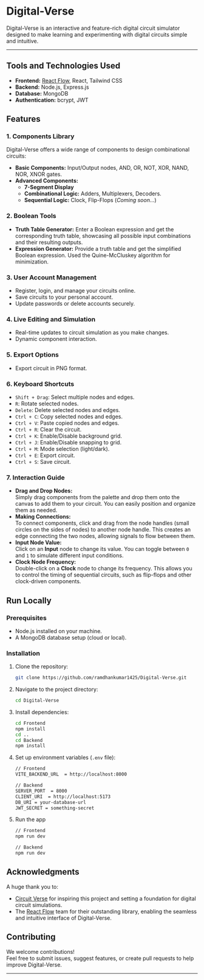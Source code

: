 ﻿# Digital-Verse

Digital-Verse is an interactive and feature-rich digital circuit simulator designed to make learning and experimenting with digital circuits simple and intuitive.

---

## Tools and Technologies Used

-   **Frontend:** [React Flow](https://reactflow.dev/), React, Tailwind CSS
-   **Backend:** Node.js, Express.js
-   **Database:** MongoDB
-   **Authentication:** bcrypt, JWT

## Features

### 1. Components Library

Digital-Verse offers a wide range of components to design combinational circuits:

-   **Basic Components:** Input/Output nodes, AND, OR, NOT, XOR, NAND, NOR, XNOR gates.
-   **Advanced Components:**
    -   **7-Segment Display**
    -   **Combinational Logic:** Adders, Multiplexers, Decoders.
    -   **Sequential Logic:** Clock, Flip-Flops (_Coming soon..._)

### 2. Boolean Tools

-   **Truth Table Generator:** Enter a Boolean expression and get the corresponding truth table, showcasing all possible input combinations and their resulting outputs.
-   **Expression Generator:** Provide a truth table and get the simplified Boolean expression. Used the Quine-McCluskey algorithm for minimization.

### 3. User Account Management

-   Register, login, and manage your circuits online.
-   Save circuits to your personal account.
-   Update passwords or delete accounts securely.

### 4. Live Editing and Simulation

-   Real-time updates to circuit simulation as you make changes.
-   Dynamic component interaction.

### 5. Export Options

-   Export circuit in PNG format.

### 6. Keyboard Shortcuts

-   `Shift + Drag`: Select multiple nodes and edges.
-   `R`: Rotate selected nodes.
-   `Delete`: Delete selected nodes and edges.
-   `Ctrl + C`: Copy selected nodes and edges.
-   `Ctrl + V`: Paste copied nodes and edges.
-   `Ctrl + R`: Clear the circuit.
-   `Ctrl + K`: Enable/Disable background grid.
-   `Ctrl + J`: Enable/Disable snapping to grid.
-   `Ctrl + M`: Mode selection (light/dark).
-   `Ctrl + E`: Export circuit.
-   `Ctrl + S`: Save circuit.

### 7. Interaction Guide

-   **Drag and Drop Nodes:**  
    Simply drag components from the palette and drop them onto the canvas to add them to your circuit. You can easily position and organize them as needed.
-   **Making Connections:**  
    To connect components, click and drag from the node handles (small circles on the sides of nodes) to another node handle. This creates an edge connecting the two nodes, allowing signals to flow between them.
-   **Input Node Value:**  
    Click on an **Input** node to change its value. You can toggle between `0` and `1` to simulate different input conditions.
-   **Clock Node Frequency:**  
    Double-click on a **Clock** node to change its frequency. This allows you to control the timing of sequential circuits, such as flip-flops and other clock-driven components.

## Run Locally

### Prerequisites

-   Node.js installed on your machine.
-   A MongoDB database setup (cloud or local).

### Installation

1. Clone the repository:
    ```bash
    git clone https://github.com/ramdhankumar1425/Digital-Verse.git
    ```
2. Navigate to the project directory:
    ```bash
    cd Digital-Verse
    ```
3. Install dependencies:
    ```bash
    cd Frontend
    npm install
    cd ..
    cd Backend
    npm install
    ```
4. Set up environment variables (`.env` file):

    ```bash
    // Frontend
    VITE_BACKEND_URL  = http://localhost:8000

    // Backend
    SERVER_PORT  = 8000
    CLIENT_URI  = http://localhost:5173
    DB_URI = your-database-url
    JWT_SECRET = something-secret
    ```

5. Run the app

    ```bash
    // Frontend
    npm run dev

    // Backend
    npm run dev
    ```

## Acknowledgments

A huge thank you to:

-   [Circuit Verse](https://circuitverse.org/) for inspiring this project and setting a foundation for digital circuit simulations.
-   The [React Flow](https://reactflow.dev/) team for their outstanding library, enabling the seamless and intuitive interface of Digital-Verse.

## Contributing

We welcome contributions!  
Feel free to submit issues, suggest features, or create pull requests to help improve Digital-Verse.

---
